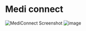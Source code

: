 # Medi connect

![MediConnect Screenshot](https://github.com/user-attachments/assets/a5ca393d-8fbc-4e13-a6b9-054857048bcc)
![image](https://github.com/user-attachments/assets/f2d2c8b5-c7ee-4b3d-8e75-19614b5792cc)
